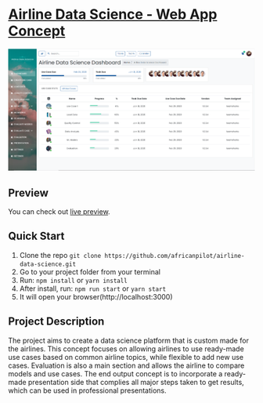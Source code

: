 # [Airline Data Science - Web App Concept](https://africanpilot.github.io/airline-data-science/)

![Airline Data Science](public/img/screenshots/AirlineDataScienceHome.PNG?raw=true 'React Reduction')

## Preview

You can check out [live preview](https://africanpilot.github.io/airline-data-science/).

## Quick Start

1.  Clone the repo `git clone https://github.com/africanpilot/airline-data-science.git`
2.  Go to your project folder from your terminal
3.  Run: `npm install` or `yarn install`
4.  After install, run: `npm run start` or `yarn start`
5.  It will open your browser(http://localhost:3000)

## Project Description

The project aims to create a data science platform that is custom made for the airlines. This concept focuses on allowing airlines to use ready-made use cases based on common airline topics, while flexible to add new use cases. Evaluation is also a main section and allows the airline to compare models and use cases. The end output concept is to incorporate a ready-made presentation side that complies all major steps taken to get results, which can be used in professional presentations.
